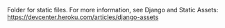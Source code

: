 Folder for static files.
For more information, see Django and Static Assets:
  https://devcenter.heroku.com/articles/django-assets

